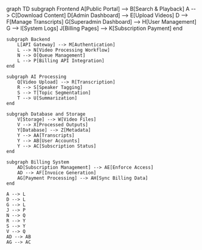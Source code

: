graph TD
    subgraph Frontend
        A[Public Portal] --> B[Search & Playback]
        A --> C[Download Content]
        D[Admin Dashboard] --> E[Upload Videos]
        D --> F[Manage Transcripts]
        G[Superadmin Dashboard] --> H[User Management]
        G --> I[System Logs]
        J[Billing Pages] --> K[Subscription Payment]
    end

    subgraph Backend
        L[API Gateway] --> M[Authentication]
        L --> N[Video Processing Workflow]
        N --> O[Queue Management]
        L --> P[Billing API Integration]
    end

    subgraph AI Processing
        Q[Video Upload] --> R[Transcription]
        R --> S[Speaker Tagging]
        S --> T[Topic Segmentation]
        T --> U[Summarization]
    end

    subgraph Database and Storage
        V[Storage] --> W[Video Files]
        V --> X[Processed Outputs]
        Y[Database] --> Z[Metadata]
        Y --> AA[Transcripts]
        Y --> AB[User Accounts]
        Y --> AC[Subscription Status]
    end

    subgraph Billing System
        AD[Subscription Management] --> AE[Enforce Access]
        AD --> AF[Invoice Generation]
        AG[Payment Processing] --> AH[Sync Billing Data]
    end

    A --> L
    D --> L
    G --> L
    J --> P
    N --> Q
    R --> Y
    S --> Y
    V --> Q
    AD --> AB
    AG --> AC
